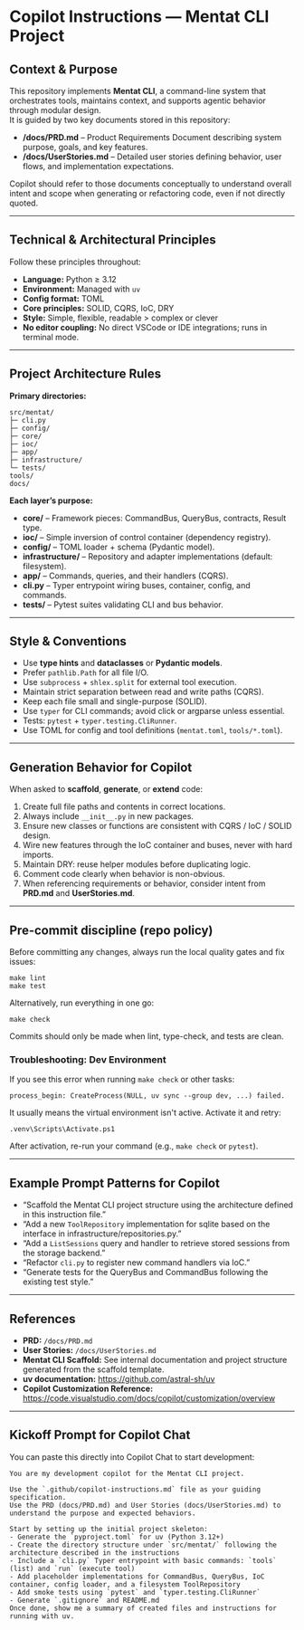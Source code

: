 # Copilot Instructions — Mentat CLI Project

## Context & Purpose

This repository implements **Mentat CLI**, a command-line system that orchestrates tools, maintains context, and supports agentic behavior through modular design.  
It is guided by two key documents stored in this repository:

- **/docs/PRD.md** – Product Requirements Document describing system purpose, goals, and key features.  
- **/docs/UserStories.md** – Detailed user stories defining behavior, user flows, and implementation expectations.

Copilot should refer to those documents conceptually to understand overall intent and scope when generating or refactoring code, even if not directly quoted.

---

## Technical & Architectural Principles

Follow these principles throughout:

- **Language:** Python ≥ 3.12  
- **Environment:** Managed with `uv`  
- **Config format:** TOML  
- **Core principles:** SOLID, CQRS, IoC, DRY  
- **Style:** Simple, flexible, readable > complex or clever  
- **No editor coupling:** No direct VSCode or IDE integrations; runs in terminal mode.

---

## Project Architecture Rules

**Primary directories:**
```
src/mentat/
├─ cli.py
├─ config/
├─ core/
├─ ioc/
├─ app/
├─ infrastructure/
└─ tests/
tools/
docs/
```

**Each layer’s purpose:**

- **core/** – Framework pieces: CommandBus, QueryBus, contracts, Result type.  
- **ioc/** – Simple inversion of control container (dependency registry).  
- **config/** – TOML loader + schema (Pydantic model).  
- **infrastructure/** – Repository and adapter implementations (default: filesystem).  
- **app/** – Commands, queries, and their handlers (CQRS).  
- **cli.py** – Typer entrypoint wiring buses, container, config, and commands.  
- **tests/** – Pytest suites validating CLI and bus behavior.  

---

## Style & Conventions

- Use **type hints** and **dataclasses** or **Pydantic models**.  
- Prefer `pathlib.Path` for all file I/O.  
- Use `subprocess` + `shlex.split` for external tool execution.  
- Maintain strict separation between read and write paths (CQRS).  
- Keep each file small and single-purpose (SOLID).  
- Use `typer` for CLI commands; avoid click or argparse unless essential.  
- Tests: `pytest` + `typer.testing.CliRunner`.  
- Use TOML for config and tool definitions (`mentat.toml`, `tools/*.toml`).  

---

## Generation Behavior for Copilot

When asked to **scaffold**, **generate**, or **extend** code:

1. Create full file paths and contents in correct locations.  
2. Always include `__init__.py` in new packages.  
3. Ensure new classes or functions are consistent with CQRS / IoC / SOLID design.  
4. Wire new features through the IoC container and buses, never with hard imports.  
5. Maintain DRY: reuse helper modules before duplicating logic.  
6. Comment code clearly when behavior is non-obvious.  
7. When referencing requirements or behavior, consider intent from **PRD.md** and **UserStories.md**.  

---

## Pre-commit discipline (repo policy)

Before committing any changes, always run the local quality gates and fix issues:

```pwsh
make lint
make test
```

Alternatively, run everything in one go:

```pwsh
make check
```

Commits should only be made when lint, type-check, and tests are clean.

### Troubleshooting: Dev Environment

If you see this error when running `make check` or other tasks:

```
process_begin: CreateProcess(NULL, uv sync --group dev, ...) failed.
```

It usually means the virtual environment isn't active. Activate it and retry:

```pwsh
.venv\Scripts\Activate.ps1
```

After activation, re-run your command (e.g., `make check` or `pytest`).

---

## Example Prompt Patterns for Copilot

- “Scaffold the Mentat CLI project structure using the architecture defined in this instruction file.”  
- “Add a new `ToolRepository` implementation for sqlite based on the interface in infrastructure/repositories.py.”  
- “Add a `ListSessions` query and handler to retrieve stored sessions from the storage backend.”  
- “Refactor `cli.py` to register new command handlers via IoC.”  
- “Generate tests for the QueryBus and CommandBus following the existing test style.”  

---

## References

- **PRD:** `/docs/PRD.md`  
- **User Stories:** `/docs/UserStories.md`  
- **Mentat CLI Scaffold:** See internal documentation and project structure generated from the scaffold template.  
- **uv documentation:** <https://github.com/astral-sh/uv>  
- **Copilot Customization Reference:** <https://code.visualstudio.com/docs/copilot/customization/overview>  

---

## Kickoff Prompt for Copilot Chat

You can paste this directly into Copilot Chat to start development:

```
You are my development copilot for the Mentat CLI project.

Use the `.github/copilot-instructions.md` file as your guiding specification.
Use the PRD (docs/PRD.md) and User Stories (docs/UserStories.md) to understand the purpose and expected behaviors.

Start by setting up the initial project skeleton:
- Generate the `pyproject.toml` for uv (Python 3.12+)
- Create the directory structure under `src/mentat/` following the architecture described in the instructions
- Include a `cli.py` Typer entrypoint with basic commands: `tools` (list) and `run` (execute tool)
- Add placeholder implementations for CommandBus, QueryBus, IoC container, config loader, and a filesystem ToolRepository
- Add smoke tests using `pytest` and `typer.testing.CliRunner`
- Generate `.gitignore` and README.md
Once done, show me a summary of created files and instructions for running with uv.
```

